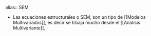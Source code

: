 alias:: SEM

- Las ecuaciones estructurales o SEM, son un tipo de [[Modelos Multivariados]], es decir se trbaja mucho desde el [[Análisis Multivariante]],